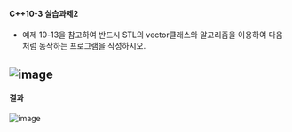 #### C++10-3 실습과제2
  * 예제 10-13을 참고하여 반드시 STL의 vector클래스와 알고리즘을 이용하여 다음 처럼 동작하는 프로그램을 작성하시오.

![image](https://github.com/user-attachments/assets/9d5cb01e-3933-4c81-8103-56ffc6223725)
---
#### 결과
![image](https://github.com/user-attachments/assets/c310c05c-f810-4e3d-ad7e-cc7aa33b860c)
